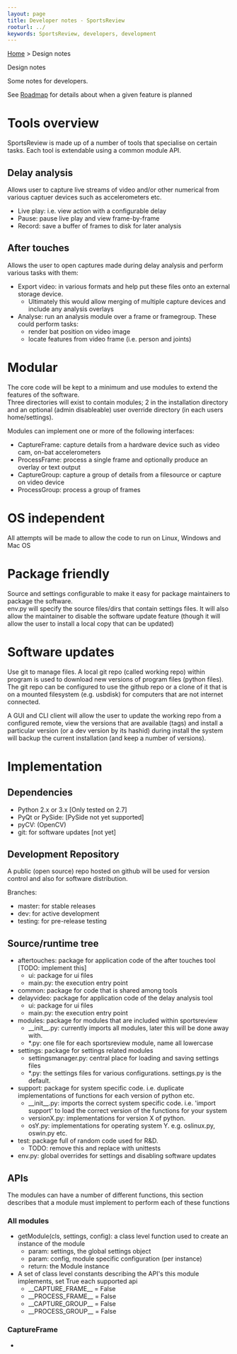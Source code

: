 ```yaml
---
layout: page
title: Developer notes - SportsReview
rooturl: ../
keywords: SportsReview, developers, development
---
```


[Home](../index.html) > Design notes

<div class="title">Design notes</div>

Some notes for developers.

See [Roadmap](roadmap.html) for details about when a given feature is planned

# Tools overview

SportsReview is made up of a number of tools that specialise on certain tasks.  Each tool is extendable 
using a common module API. 

## Delay analysis

Allows user to capture live streams of video and/or other numerical from various captuer devices such
as accelerometers etc.

* Live play: i.e. view action with a configurable delay
* Pause: pause live play and view frame-by-frame
* Record: save a buffer of frames to disk for later analysis


## After touches
Allows the user to open captures made during delay analysis and perform various tasks with them:

* Export video: in various formats and help put these files onto an external storage device.
	* Ultimately this would allow merging of multiple capture devices and include any analysis overlays
* Analyse: run an analysis module over a frame or framegroup.  These could perform tasks:
	* render bat position on video image
	* locate features from video frame (i.e. person and joints)

# Modular
The core code will be kept to a minimum and use modules to extend the features of the software.  
Three directories will exist to contain modules; 2 in the installation directory and an optional 
(admin disableable) user override directory (in each users home/settings).

Modules can implement one or more of the following interfaces:
* CaptureFrame: capture details from a hardware device such as video cam, on-bat accelerometers
* ProcessFrame: process a single frame and optionally produce an overlay or text output
* CaptureGroup: capture a group of details from a filesource or capture on video device
* ProcessGroup: process a group of frames

# OS independent
All attempts will be made to allow the code to run on Linux, Windows and Mac OS

# Package friendly
Source and settings configurable to make it easy for package maintainers to package the software.  
env.py will specify the source files/dirs that contain settings files.  It will also allow the 
maintainer to disable the software update feature (though it will allow the user to install a 
local copy that can be updated)

# Software updates
Use git to manage files.  A local git repo (called working repo) within program is used to download 
new versions of program files (python files).  The git repo can be configured to use the github repo 
or a clone of it that is on a mounted filesystem (e.g. usbdisk) for computers that are not internet 
connected.

A GUI and CLI client will allow the user to update the working repo from a configured remote, view 
the versions that are available (tags) and install a particular version (or a dev version by its hashid)
during install the system will backup the current installation (and keep a number of versions).

# Implementation

## Dependencies
* Python 2.x or 3.x [Only tested on 2.7]
* PyQt or PySide: [PySide not yet supported]
* pyCV: (OpenCV)
* git: for software updates [not yet]

## Development Repository
A public (open source) repo hosted on github will be used for version control and also for software 
distribution.

Branches:
* master: for stable releases
* dev: for active development
* testing: for pre-release testing

## Source/runtime tree
* aftertouches: package for application code of the after touches tool [TODO: implement this]
	* ui: package for ui files
	* main.py: the execution entry point
* common: package for code that is shared among tools
* delayvideo: package for application code of the delay analysis tool
	* ui: package for ui files
	* main.py: the execution entry point
* modules: package for modules that are included within sportsreview
	* \_\_init\_\_.py: currently imports all modules, later this will be done away with.
	* \*.py: one file for each sportsreview module, name all lowercase
* settings: package for settings related modules
	* settingsmanager.py: central place for loading and saving settings files
	* \*.py: the settings files for various configurations.  settings.py is the default.
* support: package for system specific code. i.e. duplicate implementations of functions for each version of python etc.
	* \_\_init\_\_.py: imports the correct system specific code.  i.e. 'import support' to load the correct version of the functions for your system
	* versionX.py: implementations for version X of python.
	* osY.py: implementations for operating system Y.  e.g. oslinux.py, oswin.py etc.
* test: package full of random code used for R&D.  
	* TODO: remove this and replace with unittests
* env.py: global overrides for settings and disabling software updates

## APIs
The modules can have a number of different functions, this section describes that a module must implement to
perform each of these functions

### All modules
* getModule(cls, settings, config): a class level function used to create an instance of the module
	* param: settings, the global settings object
	* param: config, module specific configuration (per instance)
	* return: the Module instance
* A set of class level constants describing the API's this module implements, set True each supported api
	* \_\_CAPTURE_FRAME\_\_ = False
	* \_\_PROCESS_FRAME\_\_ = False
	* \_\_CAPTURE_GROUP\_\_ = False
	* \_\_PROCESS_GROUP\_\_ = False

### CaptureFrame
* 


